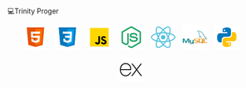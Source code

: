 💻Trinity Proger

<div style="display: flex; justify-content: center; gap: 15px; flex-wrap: wrap;">

  <img src="html5.svg.svg" alt="HTML5" style="width: 50px; height: 50px; object-fit: contain;">
  <img src="css3.svg.svg" alt="CSS3" style="width: 50px; height: 50px; object-fit: contain;">
  <img src="javascript.svg.svg" alt="JavaScript" style="width: 50px; height: 50px; object-fit: contain;">
  <img src="node-js.svg" alt="Node.JS" style="width: 50px; height: 50px; object-fit: contain;">
  <img src="react.png" alt="React" style="width: 50px; height: 50px; object-fit: contain;">
  <img src="sql.png" alt="MySQL" style="width: 50px; height: 50px; object-fit: contain;">
  <img src="p.png" alt="Python" style="width: 50px; height: 50px; object-fit: contain;">
   <img src="exp.png" alt="express" style="width: 50px; height: 50px; object-fit: contain; color: gray">

</div>
